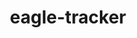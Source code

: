 ---
layout: home

title: eagle-tracker
titleTemplate: 埋点

hero:
  name: eagle-tracker
  text: 前端监控SDK 错误 & 性能 & 资源 & 用户行为
  actions:
    - theme: brand
      text: 快速开始
      link: /guide/start

features:
  - title: 错误监控
    details: 对各种可能的错误提供全面的监控，同时提供生命周期，随时把控错误
    icon: 👓
  - title: 性能指标
    details: 统计FP、FCP、LCP、FID、CLS等，以用户为中心的性能指标
    icon: 🌀
  - title: 支持Vue3
    details: 提供了Vue版本的SDK，更好地配合Vue使用
    icon: 🎉
  - title: 自定义埋点
    details: 提供简单、清晰、易用的API，支持用户自定义埋点，满足个性化需求
    icon: ✨
  - title: 清晰的测试信息
    details: 在开发阶段，提供完善、清晰的控制台信息，帮助你更好地掌握SDK的行为
    icon: ⚡
  - title: 小体积
    details: iife版本代码全量打包仅20KB
    icon: 🚀
---